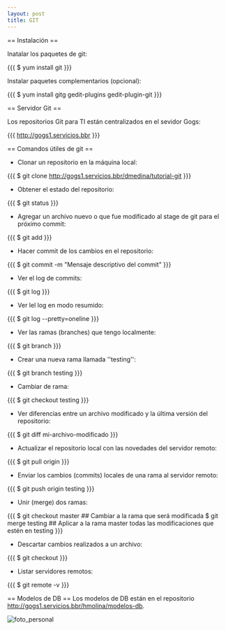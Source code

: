 ```yaml
---
layout: post
title: GIT
---
```


== Instalación ==

Inatalar los paquetes de git:

{{{
$ yum install git
}}}

Instalar paquetes complementarios (opcional):

{{{
$ yum install gitg gedit-plugins gedit-plugin-git
}}}

== Servidor Git ==

Los repositorios Git para TI están centralizados en el sevidor Gogs:

{{{
http://gogs1.servicios.bbr
}}}

== Comandos útiles de git ==

 * Clonar un repositorio en la máquina local:

{{{
$ git clone http://gogs1.servicios.bbr/dmedina/tutorial-git
}}}

 * Obtener el estado del repositorio:

{{{
$ git status
}}}

 * Agregar un archivo nuevo o que fue modificado al stage de git para el próximo commit:

{{{
$ git add <archivo-nuevo>
}}}

 * Hacer commit de los cambios en el repositorio:

{{{
$ git commit -m "Mensaje descriptivo del commit"
}}}

 * Ver el log de commits:

{{{
$ git log
}}}

 * Ver lel log en modo resumido:

{{{
$ git log --pretty=oneline
}}}

 * Ver las ramas (branches) que tengo localmente:

{{{
$ git branch
}}}

 * Crear una nueva rama llamada ''testing'':

{{{
$ git branch testing
}}}

 * Cambiar de rama:

{{{
$ git checkout testing
}}}

 * Ver diferencias entre un archivo modificado y la última versión del repositorio:

{{{
$ git diff mi-archivo-modificado
}}}

 * Actualizar el repositorio local con las novedades del servidor remoto:

{{{
$ git pull origin
}}}

 * Enviar los cambios (commits) locales de una rama al servidor remoto:

{{{
$ git push origin testing
}}}

 * Unir (merge) dos ramas:

{{{
$ git checkout master   ## Cambiar a la rama que será modificada
$ git merge testing     ## Aplicar a la rama master todas las modificaciones que estén en testing
}}}

 * Descartar cambios realizados a un archivo:

{{{
$ git checkout <archivo>
}}}

 * Listar servidores remotos:

{{{
$ git remote -v
}}}

== Modelos de DB ==
Los modelos de DB están en el repositorio http://gogs1.servicios.bbr/hmolina/modelos-db.

![foto_personal](https://raw.githubusercontent.com/matthy11/matthy11.github.io/master/images/foto1.jpg)



